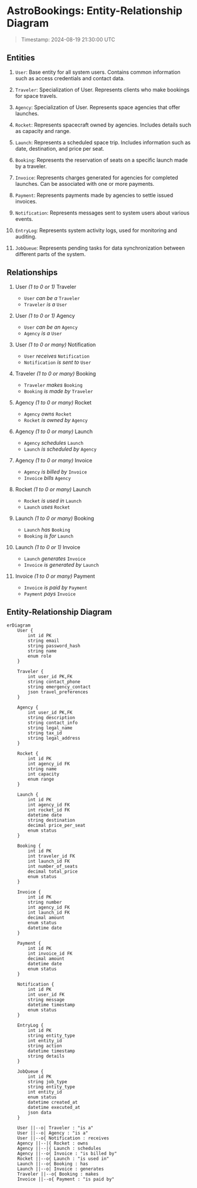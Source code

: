 # AstroBookings: Entity-Relationship Diagram

> Timestamp: 2024-08-19 21:30:00 UTC

## Entities

1. `User`: Base entity for all system users. Contains common information such as access credentials and contact data.

2. `Traveler`: Specialization of User. Represents clients who make bookings for space travels.

3. `Agency`: Specialization of User. Represents space agencies that offer launches.

4. `Rocket`: Represents spacecraft owned by agencies. Includes details such as capacity and range.

5. `Launch`: Represents a scheduled space trip. Includes information such as date, destination, and price per seat.

6. `Booking`: Represents the reservation of seats on a specific launch made by a traveler.

7. `Invoice`: Represents charges generated for agencies for completed launches. Can be associated with one or more payments.

8. `Payment`: Represents payments made by agencies to settle issued invoices.

9. `Notification`: Represents messages sent to system users about various events.

10. `EntryLog`: Represents system activity logs, used for monitoring and auditing.

11. `JobQueue`: Represents pending tasks for data synchronization between different parts of the system.

## Relationships

1. User _(1 to 0 or 1)_ Traveler
   - `User` _can be a_ `Traveler`
   - `Traveler` _is a_ `User`

2. User _(1 to 0 or 1)_ Agency
   - `User` _can be an_ `Agency`
   - `Agency` _is a_ `User`

3. User _(1 to 0 or many)_ Notification
   - `User` _receives_ `Notification`
   - `Notification` _is sent to_ `User`

4. Traveler _(1 to 0 or many)_ Booking
   - `Traveler` _makes_ `Booking`
   - `Booking` _is made by_ `Traveler`

5. Agency _(1 to 0 or many)_ Rocket
   - `Agency` _owns_ `Rocket`
   - `Rocket` _is owned by_ `Agency`

6. Agency _(1 to 0 or many)_ Launch
   - `Agency` _schedules_ `Launch`
   - `Launch` _is scheduled by_ `Agency`

7. Agency _(1 to 0 or many)_ Invoice
   - `Agency` _is billed by_ `Invoice`
   - `Invoice` _bills_ `Agency`

8. Rocket _(1 to 0 or many)_ Launch
   - `Rocket` _is used in_ `Launch`
   - `Launch` _uses_ `Rocket`

9. Launch _(1 to 0 or many)_ Booking
   - `Launch` _has_ `Booking`
   - `Booking` _is for_ `Launch`

10. Launch _(1 to 0 or 1)_ Invoice
    - `Launch` _generates_ `Invoice`
    - `Invoice` _is generated by_ `Launch`

11. Invoice _(1 to 0 or many)_ Payment
    - `Invoice` _is paid by_ `Payment`
    - `Payment` _pays_ `Invoice`

## Entity-Relationship Diagram

```mermaid
erDiagram
    User {
        int id PK
        string email
        string password_hash
        string name
        enum role
    }
    
    Traveler {
        int user_id PK,FK
        string contact_phone
        string emergency_contact
        json travel_preferences
    }
    
    Agency {
        int user_id PK,FK
        string description
        string contact_info
        string legal_name
        string tax_id
        string legal_address
    }
    
    Rocket {
        int id PK
        int agency_id FK
        string name
        int capacity
        enum range
    }
    
    Launch {
        int id PK
        int agency_id FK
        int rocket_id FK
        datetime date
        string destination
        decimal price_per_seat
        enum status
    }
    
    Booking {
        int id PK
        int traveler_id FK
        int launch_id FK
        int number_of_seats
        decimal total_price
        enum status
    }
    
    Invoice {
        int id PK
        string number
        int agency_id FK
        int launch_id FK
        decimal amount
        enum status
        datetime date
    }
    
    Payment {
        int id PK
        int invoice_id FK
        decimal amount
        datetime date
        enum status
    }
    
    Notification {
        int id PK
        int user_id FK
        string message
        datetime timestamp
        enum status
    }
    
    EntryLog {
        int id PK
        string entity_type
        int entity_id
        string action
        datetime timestamp
        string details
    }
    
    JobQueue {
        int id PK
        string job_type
        string entity_type
        int entity_id
        enum status
        datetime created_at
        datetime executed_at
        json data
    }
    
    User ||--o| Traveler : "is a"
    User ||--o| Agency : "is a"
    User ||--o{ Notification : receives
    Agency ||--|{ Rocket : owns
    Agency ||--|{ Launch : schedules
    Agency ||--o{ Invoice : "is billed by"
    Rocket ||--o{ Launch : "is used in"
    Launch ||--o{ Booking : has
    Launch ||--o| Invoice : generates
    Traveler ||--o{ Booking : makes
    Invoice ||--o{ Payment : "is paid by"
```

